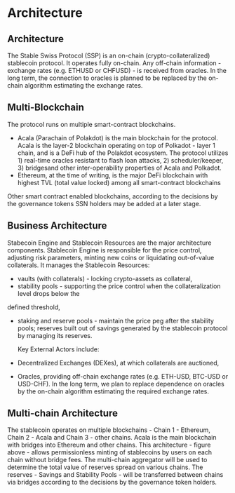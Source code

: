 # Architecture

## Architecture

The Stable Swiss Protocol (SSP) is an on-chain (crypto-collateralized) stablecoin protocol. It operates fully on-chain. Any off-chain information - exchange rates (e.g. ETHUSD or CHFUSD) - is received from oracles. In the long term, the connection to oracles is planned to be replaced by the on-chain algorithm estimating the exchange rates.

## Multi-Blockchain

The protocol runs on multiple smart-contract blockchains.

* Acala (Parachain of Polakdot) is the main blockchain for the protocol. Acala is the layer-2 blockchain operating on top of Polkadot - layer 1 chain, and is a DeFi hub of the Polakdot ecosystem. The protocol utilizes 1) real-time oracles resistant to flash loan attacks, 2) scheduler/keeper, 3) bridgesand other inter-operability properties of Acala and Polkadot.
* Ethereum, at the time of writing, is the major DeFi blockchain with highest TVL (total value locked) among all smart-contract blockchains

Other smart contract enabled blockchains, according to the decisions by the governance tokens SSN holders may be added at a later stage.

## Business Architecture

Stabecoin Engine and Stablecoin Resources are the major architecture components. Stablecoin Engine is responsible for the price control, adjusting risk parameters, minting new coins or liquidating out-of-value collaterals. It manages the Stablecoin Resources:

* vaults (with collaterals) - locking crypto-assets as collateral,
* stability pools - supporting the price control when the collateralization level drops below the

defined threshold,

*   staking and reserve pools - maintain the price peg after the stability pools; reserves built out of savings generated by the stablecoin protocol by managing its reserves.

    Key External Actors include:
* Decentralized Exchanges (DEXes), at which collaterals are auctioned,
* Oracles, providing off-chain exchange rates (e.g. ETH-USD, BTC-USD or USD-CHF). In the long term, we plan to replace dependence on oracles by the on-chain algorithm estimating the required exchange rates.

## Multi-chain Architecture

The stablecoin operates on multiple blockchains - Chain 1 - Ethereum, Chain 2 - Acala and Chain 3 - other chains. Acala is the main blockchain with bridges into Ethereum and other chains. This architecture - figure above - allows permissionless minting of stablecoins by users on each chain without bridge fees. The multi-chain aggregator will be used to determine the total value of reserves spread on various chains. The reserves - Savings and Stability Pools - will be transferred between chains via bridges according to the decisions by the governance token holders.
